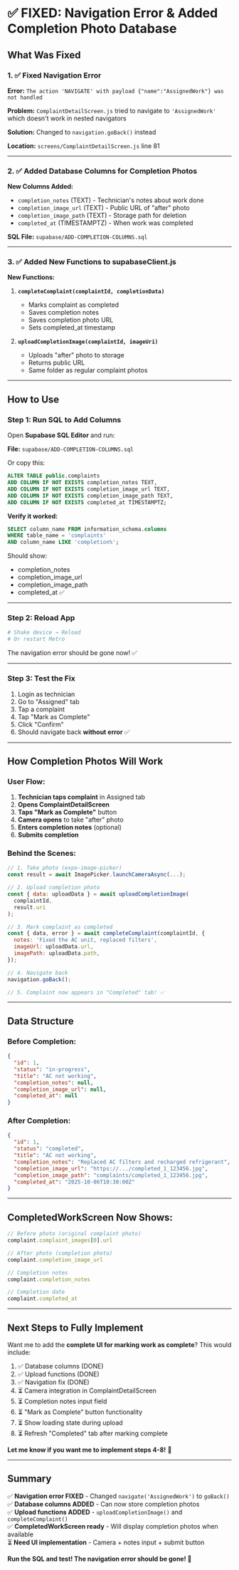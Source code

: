 # ✅ FIXED: Navigation Error & Added Completion Photo Database

## What Was Fixed

### 1. ✅ Fixed Navigation Error
**Error:** `The action 'NAVIGATE' with payload {"name":"AssignedWork"} was not handled`

**Problem:** `ComplaintDetailScreen.js` tried to navigate to `'AssignedWork'` which doesn't work in nested navigators

**Solution:** Changed to `navigation.goBack()` instead

**Location:** `screens/ComplaintDetailScreen.js` line 81

---

### 2. ✅ Added Database Columns for Completion Photos

**New Columns Added:**
- `completion_notes` (TEXT) - Technician's notes about work done
- `completion_image_url` (TEXT) - Public URL of "after" photo
- `completion_image_path` (TEXT) - Storage path for deletion
- `completed_at` (TIMESTAMPTZ) - When work was completed

**SQL File:** `supabase/ADD-COMPLETION-COLUMNS.sql`

---

### 3. ✅ Added New Functions to supabaseClient.js

**New Functions:**
1. **`completeComplaint(complaintId, completionData)`**
   - Marks complaint as completed
   - Saves completion notes
   - Saves completion photo URL
   - Sets completed_at timestamp

2. **`uploadCompletionImage(complaintId, imageUri)`**
   - Uploads "after" photo to storage
   - Returns public URL
   - Same folder as regular complaint photos

---

## How to Use

### Step 1: Run SQL to Add Columns

Open **Supabase SQL Editor** and run:

**File:** `supabase/ADD-COMPLETION-COLUMNS.sql`

Or copy this:

```sql
ALTER TABLE public.complaints 
ADD COLUMN IF NOT EXISTS completion_notes TEXT,
ADD COLUMN IF NOT EXISTS completion_image_url TEXT,
ADD COLUMN IF NOT EXISTS completion_image_path TEXT,
ADD COLUMN IF NOT EXISTS completed_at TIMESTAMPTZ;
```

**Verify it worked:**
```sql
SELECT column_name FROM information_schema.columns
WHERE table_name = 'complaints'
AND column_name LIKE 'completion%';
```

Should show:
- completion_notes
- completion_image_url
- completion_image_path
- completed_at ✅

---

### Step 2: Reload App

```bash
# Shake device → Reload
# Or restart Metro
```

The navigation error should be gone now! ✅

---

### Step 3: Test the Fix

1. Login as technician
2. Go to "Assigned" tab
3. Tap a complaint
4. Tap "Mark as Complete"
5. Click "Confirm"
6. Should navigate back **without error** ✅

---

## How Completion Photos Will Work

### User Flow:

1. **Technician taps complaint** in Assigned tab
2. **Opens ComplaintDetailScreen**
3. **Taps "Mark as Complete"** button
4. **Camera opens** to take "after" photo
5. **Enters completion notes** (optional)
6. **Submits completion**

### Behind the Scenes:

```javascript
// 1. Take photo (expo-image-picker)
const result = await ImagePicker.launchCameraAsync(...);

// 2. Upload completion photo
const { data: uploadData } = await uploadCompletionImage(
  complaintId,
  result.uri
);

// 3. Mark complaint as completed
const { data, error } = await completeComplaint(complaintId, {
  notes: 'Fixed the AC unit, replaced filters',
  imageUrl: uploadData.url,
  imagePath: uploadData.path,
});

// 4. Navigate back
navigation.goBack();

// 5. Complaint now appears in "Completed" tab! ✅
```

---

## Data Structure

### Before Completion:
```json
{
  "id": 1,
  "status": "in-progress",
  "title": "AC not working",
  "completion_notes": null,
  "completion_image_url": null,
  "completed_at": null
}
```

### After Completion:
```json
{
  "id": 1,
  "status": "completed",
  "title": "AC not working",
  "completion_notes": "Replaced AC filters and recharged refrigerant",
  "completion_image_url": "https://.../completed_1_123456.jpg",
  "completion_image_path": "complaints/completed_1_123456.jpg",
  "completed_at": "2025-10-06T10:30:00Z"
}
```

---

## CompletedWorkScreen Now Shows:

```javascript
// Before photo (original complaint photo)
complaint.complaint_images[0].url

// After photo (completion photo)
complaint.completion_image_url

// Completion notes
complaint.completion_notes

// Completion date
complaint.completed_at
```

---

## Next Steps to Fully Implement

Want me to add the **complete UI for marking work as complete**? This would include:

1. ✅ Database columns (DONE)
2. ✅ Upload functions (DONE)
3. ✅ Navigation fix (DONE)
4. ⏳ Camera integration in ComplaintDetailScreen
5. ⏳ Completion notes input field
6. ⏳ "Mark as Complete" button functionality
7. ⏳ Show loading state during upload
8. ⏳ Refresh "Completed" tab after marking complete

**Let me know if you want me to implement steps 4-8!** 🚀

---

## Summary

✅ **Navigation error FIXED** - Changed `navigate('AssignedWork')` to `goBack()`  
✅ **Database columns ADDED** - Can now store completion photos  
✅ **Upload functions ADDED** - `uploadCompletionImage()` and `completeComplaint()`  
✅ **CompletedWorkScreen ready** - Will display completion photos when available  
⏳ **Need UI implementation** - Camera + notes input + submit button

**Run the SQL and test! The navigation error should be gone! 🎉**
